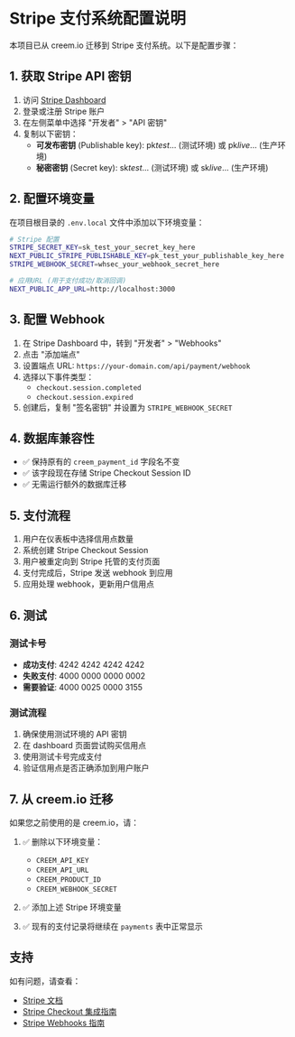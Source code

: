 # Stripe 支付系统配置说明

本项目已从 creem.io 迁移到 Stripe 支付系统。以下是配置步骤：

## 1. 获取 Stripe API 密钥

1. 访问 [Stripe Dashboard](https://dashboard.stripe.com/)
2. 登录或注册 Stripe 账户
3. 在左侧菜单中选择 "开发者" > "API 密钥"
4. 复制以下密钥：
   - **可发布密钥** (Publishable key): pk*test*... (测试环境) 或 pk*live*... (生产环境)
   - **秘密密钥** (Secret key): sk*test*... (测试环境) 或 sk*live*... (生产环境)

## 2. 配置环境变量

在项目根目录的 `.env.local` 文件中添加以下环境变量：

```bash
# Stripe 配置
STRIPE_SECRET_KEY=sk_test_your_secret_key_here
NEXT_PUBLIC_STRIPE_PUBLISHABLE_KEY=pk_test_your_publishable_key_here
STRIPE_WEBHOOK_SECRET=whsec_your_webhook_secret_here

# 应用URL (用于支付成功/取消回调)
NEXT_PUBLIC_APP_URL=http://localhost:3000
```

## 3. 配置 Webhook

1. 在 Stripe Dashboard 中，转到 "开发者" > "Webhooks"
2. 点击 "添加端点"
3. 设置端点 URL: `https://your-domain.com/api/payment/webhook`
4. 选择以下事件类型：
   - `checkout.session.completed`
   - `checkout.session.expired`
5. 创建后，复制 "签名密钥" 并设置为 `STRIPE_WEBHOOK_SECRET`

## 4. 数据库兼容性

- ✅ 保持原有的 `creem_payment_id` 字段名不变
- ✅ 该字段现在存储 Stripe Checkout Session ID
- ✅ 无需运行额外的数据库迁移

## 5. 支付流程

1. 用户在仪表板中选择信用点数量
2. 系统创建 Stripe Checkout Session
3. 用户被重定向到 Stripe 托管的支付页面
4. 支付完成后，Stripe 发送 webhook 到应用
5. 应用处理 webhook，更新用户信用点

## 6. 测试

### 测试卡号

- **成功支付**: 4242 4242 4242 4242
- **失败支付**: 4000 0000 0000 0002
- **需要验证**: 4000 0025 0000 3155

### 测试流程

1. 确保使用测试环境的 API 密钥
2. 在 dashboard 页面尝试购买信用点
3. 使用测试卡号完成支付
4. 验证信用点是否正确添加到用户账户

## 7. 从 creem.io 迁移

如果您之前使用的是 creem.io，请：

1. ✅ 删除以下环境变量：
   - `CREEM_API_KEY`
   - `CREEM_API_URL`
   - `CREEM_PRODUCT_ID`
   - `CREEM_WEBHOOK_SECRET`

2. ✅ 添加上述 Stripe 环境变量

3. ✅ 现有的支付记录将继续在 `payments` 表中正常显示

## 支持

如有问题，请查看：

- [Stripe 文档](https://stripe.com/docs)
- [Stripe Checkout 集成指南](https://stripe.com/docs/checkout/quickstart)
- [Stripe Webhooks 指南](https://stripe.com/docs/webhooks)
